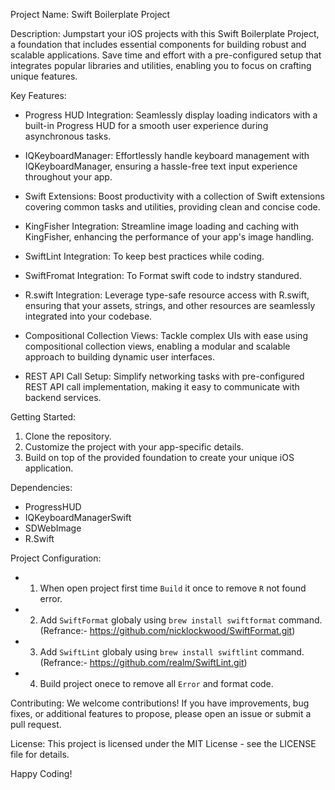 Project Name: Swift Boilerplate Project

Description:
Jumpstart your iOS projects with this Swift Boilerplate Project, a foundation that includes essential components for building robust and scalable applications. Save time and effort with a pre-configured setup that integrates popular libraries and utilities, enabling you to focus on crafting unique features.

Key Features:

- Progress HUD Integration: Seamlessly display loading indicators with a built-in Progress HUD for a smooth user experience during asynchronous tasks.

- IQKeyboardManager: Effortlessly handle keyboard management with IQKeyboardManager, ensuring a hassle-free text input experience throughout your app.

- Swift Extensions: Boost productivity with a collection of Swift extensions covering common tasks and utilities, providing clean and concise code.

- KingFisher Integration: Streamline image loading and caching with KingFisher, enhancing the performance of your app's image handling.

- SwiftLint Integration: To keep best practices while coding.

- SwiftFromat Integration: To Format swift code to indstry standured.

- R.swift Integration: Leverage type-safe resource access with R.swift, ensuring that your assets, strings, and other resources are seamlessly integrated into your codebase.

- Compositional Collection Views: Tackle complex UIs with ease using compositional collection views, enabling a modular and scalable approach to building dynamic user interfaces.

- REST API Call Setup: Simplify networking tasks with pre-configured REST API call implementation, making it easy to communicate with backend services.

Getting Started:
1. Clone the repository.
2. Customize the project with your app-specific details.
3. Build on top of the provided foundation to create your unique iOS application.

Dependencies:
- ProgressHUD
- IQKeyboardManagerSwift
- SDWebImage
- R.Swift

Project Configuration:
- 1. When open project first time `Build` it once to remove `R` not found error.
- 2. Add `SwiftFormat` globaly using `brew install swiftformat` command. (Refrance:- https://github.com/nicklockwood/SwiftFormat.git)
- 3. Add `SwiftLint` globaly using `brew install swiftlint` command. (Refrance:- https://github.com/realm/SwiftLint.git)
- 4. Build project onece to remove all `Error` and format code.

Contributing:
We welcome contributions! If you have improvements, bug fixes, or additional features to propose, please open an issue or submit a pull request.

License:
This project is licensed under the MIT License - see the LICENSE file for details.

Happy Coding!
